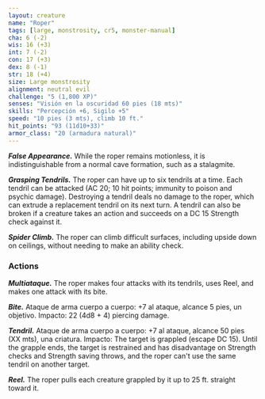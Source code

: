 ```yaml
---
layout: creature
name: "Roper"
tags: [large, monstrosity, cr5, monster-manual]
cha: 6 (-2)
wis: 16 (+3)
int: 7 (-2)
con: 17 (+3)
dex: 8 (-1)
str: 18 (+4)
size: Large monstrosity
alignment: neutral evil
challenge: "5 (1,800 XP)"
senses: "Visión en la oscuridad 60 pies (18 mts)"
skills: "Percepción +6, Sigilo +5"
speed: "10 pies (3 mts), climb 10 ft."
hit_points: "93 (11d10+33)"
armor_class: "20 (armadura natural)"
---
```


***False Appearance.*** While the roper remains motionless, it is indistinguishable from a normal cave formation, such as a stalagmite.

***Grasping Tendrils.*** The roper can have up to six tendrils at a time. Each tendril can be attacked (AC 20; 10 hit points; immunity to poison and psychic damage). Destroying a tendril deals no damage to the roper, which can extrude a replacement tendril on its next turn. A tendril can also be broken if a creature takes an action and succeeds on a DC 15 Strength check against it.

***Spider Climb.*** The roper can climb difficult surfaces, including upside down on ceilings, without needing to make an ability check.

### Actions

***Multiataque.*** The roper makes four attacks with its tendrils, uses Reel, and makes one attack with its bite.

***Bite.*** Ataque de arma cuerpo a cuerpo: +7 al ataque, alcance 5 pies, un objetivo. Impacto: 22 (4d8 + 4) piercing damage.

***Tendril.*** Ataque de arma cuerpo a cuerpo: +7 al ataque, alcance 50 pies (XX mts), una criatura. Impacto: The target is grappled (escape DC 15). Until the grapple ends, the target is restrained and has disadvantage on Strength checks and Strength saving throws, and the roper can't use the same tendril on another target.

***Reel.*** The roper pulls each creature grappled by it up to 25 ft. straight toward it.